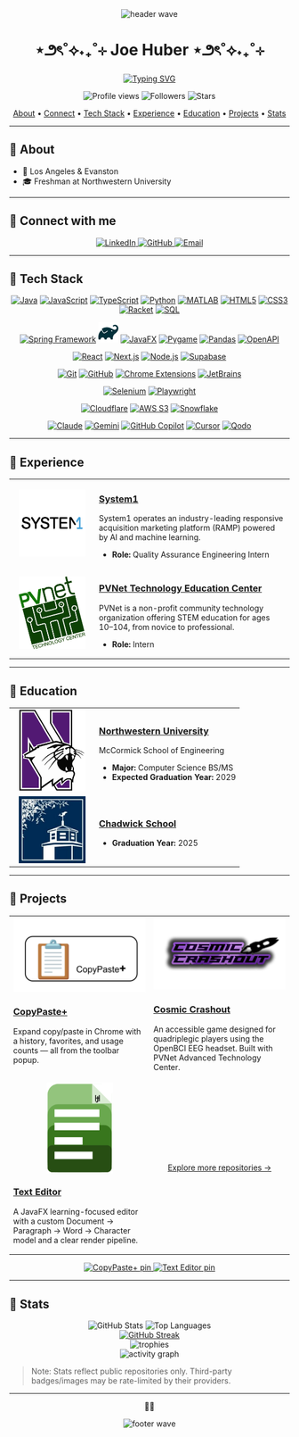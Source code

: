 <div align="center">
  <img src="https://capsule-render.vercel.app/api?type=waving&color=8A2BE2&height=100&section=header" alt="header wave" />

  <h1>⋆౨ৎ˚⟡˖₊˚⊹ Joe Huber ⋆౨ৎ˚⟡˖₊˚⊹</h1>

<a href="https://git.io/typing-svg"><img src="https://readme-typing-svg.demolab.com?font=Fira+Code&size=11&pause=5000&color=8A2BE2&center=true&width=435&lines=I+like+telling+computers+what+to+do+%E2%80%94+sometimes+they+listen!+%3AD" alt="Typing SVG" /></a>

  <p>
    <img alt="Profile views" src="https://komarev.com/ghpvc/?username=joe-huber&style=for-the-badge&color=8A2BE2" />
    <img alt="Followers" src="https://img.shields.io/github/followers/Joe-Huber?style=for-the-badge&color=8A2BE2" />
    <img alt="Stars" src="https://img.shields.io/github/stars/Joe-Huber?style=for-the-badge&color=8A2BE2" />
  </p>
</div>

<p align="center">
  <a href="#about">About</a> •
  <a href="#connect">Connect</a> •
  <a href="#tech-stack">Tech Stack</a> •
  <a href="#experience">Experience</a> •
  <a href="#education">Education</a> •
  <a href="#projects">Projects</a> •
  <a href="#stats">Stats</a>
</p>

---

<h2 id="about">💜 About</h2>

- 📍 Los Angeles & Evanston
- 🎓 Freshman at Northwestern University

---

<h2 id="connect">💜 Connect with me</h2>
<p align="center">
  <a href="https://www.linkedin.com/in/joe-huber-14a3a4316/">
    <img src="https://cdn.jsdelivr.net/gh/devicons/devicon/icons/linkedin/linkedin-original.svg" height="36" alt="LinkedIn" />
  </a>
  <a href="https://github.com/Joe-Huber">
    <img src="https://cdn.jsdelivr.net/gh/devicons/devicon/icons/github/github-original.svg" height="36" alt="GitHub" />
  </a>
  <a href="mailto:joseph.robert.huber@gmail.com">
    <img src="https://cdn.simpleicons.org/gmail/8A2BE2" height="36" alt="Email" />
  </a>
</p>

---

## 💜 Tech Stack
<div align="center" id="tech-stack">
  
  <!-- Languages -->
  <p>
    <a href="https://www.java.com/"><img src="https://cdn.jsdelivr.net/gh/devicons/devicon/icons/java/java-original.svg" height="36" alt="Java" title="Java" /></a>
    <a href="https://developer.mozilla.org/en-US/docs/Web/JavaScript"><img src="https://cdn.jsdelivr.net/gh/devicons/devicon/icons/javascript/javascript-original.svg" height="36" alt="JavaScript" title="JavaScript" /></a>
    <a href="https://www.typescriptlang.org/"><img src="https://cdn.jsdelivr.net/gh/devicons/devicon/icons/typescript/typescript-plain.svg" height="36" alt="TypeScript" title="TypeScript" /></a>
    <a href="https://www.python.org/"><img src="https://cdn.jsdelivr.net/gh/devicons/devicon/icons/python/python-original.svg" height="36" alt="Python" title="Python" /></a>
    <a href="https://www.mathworks.com/products/matlab.html"><img src="https://cdn.jsdelivr.net/gh/devicons/devicon/icons/matlab/matlab-original.svg" height="36" alt="MATLAB" title="MATLAB" /></a>
    <a href="https://developer.mozilla.org/en-US/docs/Web/Guide/HTML/HTML5"><img src="https://cdn.jsdelivr.net/gh/devicons/devicon/icons/html5/html5-plain.svg" height="36" alt="HTML5" title="HTML5" /></a>
    <a href="https://developer.mozilla.org/en-US/docs/Web/CSS"><img src="https://cdn.jsdelivr.net/gh/devicons/devicon/icons/css3/css3-plain.svg" height="36" alt="CSS3" title="CSS3" /></a>
    <a href="https://racket-lang.org/"><img src="https://cdn.jsdelivr.net/gh/devicons/devicon/icons/racket/racket-original.svg" height="36" alt="Racket" title="Racket" /></a>
    <a href="https://en.wikipedia.org/wiki/SQL"><img src="https://img.shields.io/badge/SQL-336791?style=for-the-badge&logo=postgresql&logoColor=white" height="26" alt="SQL" title="SQL" /></a>
  </p>

  <!-- Frameworks & Libraries -->
  <p>
    <a href="https://spring.io/"><img src="https://cdn.jsdelivr.net/gh/devicons/devicon/icons/spring/spring-original.svg" height="36" alt="Spring Framework" title="Spring Framework" /></a>
    <a href="https://gradle.org/"><img src="https://raw.githubusercontent.com/devicons/devicon/master/icons/gradle/gradle-original.svg" height="36" alt="Gradle" title="Gradle" /></a>
    <a href="https://openjfx.io/"><img src="https://img.shields.io/badge/JavaFX-8A2BE2?style=for-the-badge" height="26" alt="JavaFX" title="JavaFX" /></a>
    <a href="https://www.pygame.org/"><img src="https://img.shields.io/badge/Pygame-3776AB?style=for-the-badge&logo=python&logoColor=white" height="26" alt="Pygame" title="Pygame" /></a>
    <a href="https://pandas.pydata.org/"><img src="https://img.shields.io/badge/Pandas-150458?style=for-the-badge&logo=pandas&logoColor=white" height="26" alt="Pandas" title="Pandas" /></a>
    <a href="https://www.openapis.org/"><img src="https://img.shields.io/badge/OpenAPI-6BA539?style=for-the-badge&logo=openapiinitiative&logoColor=white" height="26" alt="OpenAPI" title="OpenAPI" /></a>
  </p>

  <!-- Web & Runtime -->
  <p>
    <a href="https://react.dev/"><img src="https://cdn.jsdelivr.net/gh/devicons/devicon/icons/react/react-original.svg" height="36" alt="React" title="React" /></a>
    <a href="https://nextjs.org/"><img src="https://cdn.jsdelivr.net/gh/devicons/devicon/icons/nextjs/nextjs-original.svg" height="36" alt="Next.js" title="Next.js" /></a>
    <a href="https://nodejs.org/"><img src="https://cdn.jsdelivr.net/gh/devicons/devicon/icons/nodejs/nodejs-original.svg" height="36" alt="Node.js" title="Node.js" /></a>
    <a href="https://supabase.com/"><img src="https://cdn.jsdelivr.net/gh/devicons/devicon/icons/supabase/supabase-original.svg" height="36" alt="Supabase" title="Supabase" /></a>
  </p>

  <!-- Tools & Platforms -->
  <p>
    <a href="https://git-scm.com/"><img src="https://cdn.jsdelivr.net/gh/devicons/devicon/icons/git/git-original.svg" height="36" alt="Git" title="Git" /></a>
    <a href="https://github.com/"><img src="https://cdn.jsdelivr.net/gh/devicons/devicon/icons/github/github-original.svg" height="36" alt="GitHub" title="GitHub" /></a>
    <a href="https://developer.chrome.com/extensions/"><img src="https://cdn.jsdelivr.net/gh/devicons/devicon/icons/chrome/chrome-plain.svg" height="36" alt="Chrome Extensions" title="Chrome Extensions" /></a>
    <a href="https://www.jetbrains.com/"><img src="https://cdn.jsdelivr.net/gh/devicons/devicon/icons/jetbrains/jetbrains-original.svg" height="36" alt="JetBrains" title="JetBrains" /></a>
  </p>

  <!-- Testing & Automation -->
  <p>
    <a href="https://www.selenium.dev/"><img src="https://cdn.jsdelivr.net/gh/devicons/devicon/icons/selenium/selenium-original.svg" height="36" alt="Selenium" title="Selenium" /></a>
    <a href="https://playwright.dev/"><img src="https://cdn.jsdelivr.net/gh/devicons/devicon/icons/playwright/playwright-original.svg" height="36" alt="Playwright" title="Playwright" /></a>
  </p>

  <!-- Cloud -->
  <p>
    <a href="https://www.cloudflare.com/"><img src="https://cdn.jsdelivr.net/gh/devicons/devicon/icons/cloudflare/cloudflare-original.svg" height="36" alt="Cloudflare" title="Cloudflare" /></a>
    <a href="https://aws.amazon.com/s3/"><img src="https://img.shields.io/badge/AWS%20S3-232F3E?style=for-the-badge&logo=amazonaws&logoColor=white" height="26" alt="AWS S3" title="AWS S3" /></a>
    <a href="https://www.snowflake.com/"><img src="https://img.shields.io/badge/Snowflake-29B5E8?style=for-the-badge&logo=snowflake&logoColor=white" height="26" alt="Snowflake" title="Snowflake" /></a>
  </p>

  <!-- AI & Assistants -->
  <p>
    <a href="https://www.anthropic.com/"><img src="https://img.shields.io/badge/Claude-111?style=for-the-badge&logo=anthropic&logoColor=white" height="26" alt="Claude" title="Claude" /></a>
    <a href="https://gemini.google.com/"><img src="https://img.shields.io/badge/Gemini-0B57D0?style=for-the-badge&logo=googlegemini&logoColor=white" height="26" alt="Gemini" title="Gemini" /></a>
    <a href="https://github.com/features/copilot"><img src="https://img.shields.io/badge/GitHub%20Copilot-181717?style=for-the-badge&logo=githubcopilot&logoColor=white" height="26" alt="GitHub Copilot" title="GitHub Copilot" /></a>
    <a href="https://cursor.sh/"><img src="https://img.shields.io/badge/Cursor-1A1F36?style=for-the-badge&logoColor=white" height="26" alt="Cursor" title="Cursor" /></a>
    <a href="https://qodo.ai/"><img src="https://img.shields.io/badge/Qodo-8A2BE2?style=for-the-badge" height="26" alt="Qodo" title="Qodo" /></a>
  </p>
</div>

---

## 💜 Experience
<table>
  <tr>
    <td width="140" align="center" valign="middle" id="experience">
      <img src="docs/system1-logo.webp" alt="System1 logo" width="120" loading="lazy" />
    </td>
    <td>
      <h3><a href="https://system1.com/">System1</a></h3>
      <p>
        System1 operates an industry-leading responsive acquisition marketing platform (RAMP) powered by AI and machine learning.
      </p>
      <ul>
        <li><strong>Role:</strong> Quality Assurance Engineering Intern</li>
      </ul>
    </td>
  </tr>
  <tr>
    <td width="140" align="center" valign="middle">
      <img src="docs/pvnet-logo.jpg" alt="PVNet Technology Education Center logo" width="120" loading="lazy" />
    </td>
    <td>
      <h3><a href="https://www.pvnet.com/">PVNet Technology Education Center</a></h3>
      <p>
        PVNet is a non-profit community technology organization offering STEM education for ages 10–104, from novice to professional.
      </p>
      <ul>
        <li><strong>Role:</strong> Intern</li>
      </ul>
    </td>
  </tr>
</table>

---

<h2 id="education">💜 Education</h2>
<table>
  <tr>
    <td width="140" align="center" valign="middle">
      <img src="docs/northwestern-logo.svg" alt="Northwestern University logo" width="120" loading="lazy" />
    </td>
    <td>
      <h3><a href="https://www.northwestern.edu/">Northwestern University</a></h3>
      <p>
        McCormick School of Engineering
      </p>
      <ul>
        <li><strong>Major:</strong> Computer Science BS/MS</li>
        <li><strong>Expected Graduation Year:</strong> 2029</li>
      </ul>
    </td>
  </tr>
  <tr>
    <td width="140" align="center" valign="middle">
      <img src="docs/chadwick-logo.jpeg" alt="Chadwick School logo" width="120" loading="lazy" />
    </td>
    <td>
      <h3><a href="https://www.chadwickschool.org/">Chadwick School</a></h3>
      <ul>
        <li><strong>Graduation Year:</strong> 2025</li>
      </ul>
    </td>
  </tr>
</table>

---

## 💜 Projects
<table>
  <tr>
    <td width="50%" valign="top" id="projects">
      <a href="https://github.com/Joe-Huber/CopyPastePlus">
        <img src="docs/copypasteplus-banner.png" alt="CopyPaste+ banner" width="100%" loading="lazy" />
      </a>
      <h3><a href="https://github.com/Joe-Huber/CopyPastePlus">CopyPaste+</a></h3>
      <p>
        Expand copy/paste in Chrome with a history, favorites, and usage counts — all from the toolbar popup.
      </p>
    </td>
    <td width="50%" valign="top">
      <a href="https://github.com/moonish1211/Cosmic-Crashout-Public">
        <img src="docs/cosmic-crashout-logo.png" alt="Cosmic Crashout logo" width="100%" loading="lazy" />
      </a>
      <h3><a href="https://github.com/moonish1211/Cosmic-Crashout-Public">Cosmic Crashout</a></h3>
      <p>
        An accessible game designed for quadriplegic players using the OpenBCI EEG headset. Built with PVNet Advanced Technology Center.
      </p>
    </td>
  </tr>
  <tr>
    <td width="50%" valign="top">
      <a href="https://github.com/Joe-Huber/Text-Editor">
        <img src="docs/text-editor-logo.png" alt="Text Editor logo" width="50%" loading="lazy" style="display:block;margin:0 auto;" />
      </a>
      <h3><a href="https://github.com/Joe-Huber/Text-Editor">Text Editor</a></h3>
      <p>
        A JavaFX learning-focused editor with a custom Document → Paragraph → Word → Character model and a clear render pipeline.
      </p>
    </td>
    <td width="50%" valign="middle" align="center">
      <p><a href="https://github.com/Joe-Huber?tab=repositories">Explore more repositories →</a></p>
    </td>
  </tr>
</table>

<!-- Pinned repo cards -->
<div align="center">
  <a href="https://github.com/Joe-Huber/CopyPastePlus">
    <img src="https://github-readme-stats.vercel.app/api/pin/?username=Joe-Huber&repo=CopyPastePlus&theme=midnight-purple" alt="CopyPaste+ pin" />
  </a>
  <a href="https://github.com/Joe-Huber/Text-Editor">
    <img src="https://github-readme-stats.vercel.app/api/pin/?username=Joe-Huber&repo=Text-Editor&theme=midnight-purple" alt="Text Editor pin" />
  </a>
</div>

---

## 💜 Stats
<div align="center" id="stats">
  <img src="https://github-readme-stats.vercel.app/api?username=joe-huber&show_icons=true&theme=midnight-purple" alt="GitHub Stats" height="160" loading="lazy" />
  <img src="https://github-readme-stats.vercel.app/api/top-langs/?username=joe-huber&layout=compact&theme=midnight-purple" alt="Top Languages" height="160" loading="lazy" />
  <br/>
  <a href="https://git.io/streak-stats">
    <img src="https://streak-stats.demolab.com/?user=Joe-Huber&theme=violet-punch" alt="GitHub Streak" height="160" loading="lazy" />
  </a>
  <br/>
  <img src="https://github-profile-trophy.vercel.app/?username=Joe-Huber&theme=discord&no-frame=true&row=1&margin-w=12" alt="trophies" />
  <br/>
  <img src="https://github-readme-activity-graph.vercel.app/graph?username=Joe-Huber&theme=github-compact&custom_title=Contribution%20Graph" alt="activity graph" />
  <br/>
  <!-- SNAKE GIF HERE -->
</div>

> Note: Stats reflect public repositories only. Third-party badges/images may be rate-limited by their providers.

---

<p align="center">🫶💜</p>

<div align="center">
  <img src="https://capsule-render.vercel.app/api?type=waving&color=8A2BE2&height=100&section=footer" alt="footer wave" />
</div>
